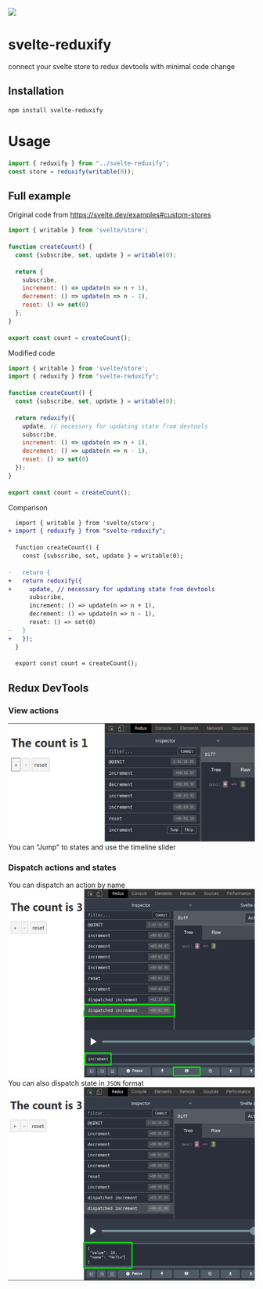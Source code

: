 [<img src="https://img.shields.io/npm/v/svelte-reduxify">](https://www.npmjs.com/package/svelte-reduxify)

# svelte-reduxify
connect your svelte store to redux devtools with minimal code change

## Installation
```shell script
npm install svelte-reduxify
```

# Usage
```javascript
import { reduxify } from "../svelte-reduxify";
const store = reduxify(writable(0));
```

## Full example
Original code from https://svelte.dev/examples#custom-stores
```javascript
import { writable } from 'svelte/store';

function createCount() {
  const {subscribe, set, update } = writable(0);

  return {
    subscribe,
    increment: () => update(n => n + 1),
    decrement: () => update(n => n - 1),
    reset: () => set(0)
  };
}

export const count = createCount();
```
Modified code
```javascript
import { writable } from 'svelte/store';
import { reduxify } from "svelte-reduxify";

function createCount() {
  const {subscribe, set, update } = writable(0);

  return reduxify({
    update, // necessary for updating state from devtools
    subscribe,
    increment: () => update(n => n + 1),
    decrement: () => update(n => n - 1),
    reset: () => set(0)
  });
}

export const count = createCount();
```

Comparison
```diff
  import { writable } from 'svelte/store';
+ import { reduxify } from "svelte-reduxify";
  
  function createCount() {
    const {subscribe, set, update } = writable(0);
 
-   return { 
+   return reduxify({
+     update, // necessary for updating state from devtools
      subscribe,
      increment: () => update(n => n + 1),
      decrement: () => update(n => n - 1),
      reset: () => set(0)
-   }
+   });
  }
  
  export const count = createCount();
```

## Redux DevTools
### View actions
![Redux DevTools](./img/view-actions.png)  
You can "Jump" to states and use the timeline slider

### Dispatch actions and states
You can dispatch an action by name  
![Dispatch Actions](./img/disapatch-actions.png)  
You can also dispatch state in `JSON` format  
![Dispatch States](./img/disapatch-states.png)  